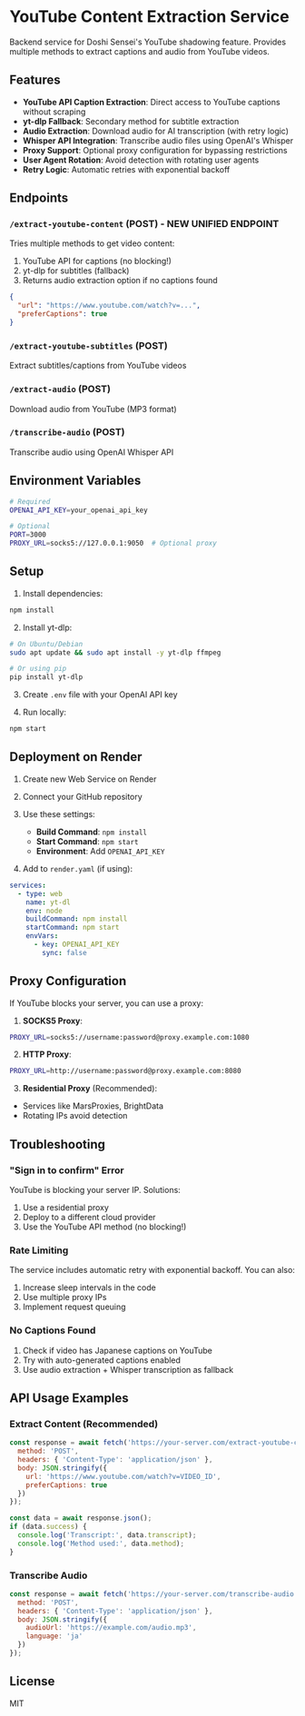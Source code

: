 # YouTube Content Extraction Service

Backend service for Doshi Sensei's YouTube shadowing feature. Provides multiple methods to extract captions and audio from YouTube videos.

## Features

- **YouTube API Caption Extraction**: Direct access to YouTube captions without scraping
- **yt-dlp Fallback**: Secondary method for subtitle extraction
- **Audio Extraction**: Download audio for AI transcription (with retry logic)
- **Whisper API Integration**: Transcribe audio files using OpenAI's Whisper
- **Proxy Support**: Optional proxy configuration for bypassing restrictions
- **User Agent Rotation**: Avoid detection with rotating user agents
- **Retry Logic**: Automatic retries with exponential backoff

## Endpoints

### `/extract-youtube-content` (POST) - NEW UNIFIED ENDPOINT
Tries multiple methods to get video content:
1. YouTube API for captions (no blocking!)
2. yt-dlp for subtitles (fallback)
3. Returns audio extraction option if no captions found

```json
{
  "url": "https://www.youtube.com/watch?v=...",
  "preferCaptions": true
}
```

### `/extract-youtube-subtitles` (POST)
Extract subtitles/captions from YouTube videos

### `/extract-audio` (POST)
Download audio from YouTube (MP3 format)

### `/transcribe-audio` (POST)
Transcribe audio using OpenAI Whisper API

## Environment Variables

```bash
# Required
OPENAI_API_KEY=your_openai_api_key

# Optional
PORT=3000
PROXY_URL=socks5://127.0.0.1:9050  # Optional proxy
```

## Setup

1. Install dependencies:
```bash
npm install
```

2. Install yt-dlp:
```bash
# On Ubuntu/Debian
sudo apt update && sudo apt install -y yt-dlp ffmpeg

# Or using pip
pip install yt-dlp
```

3. Create `.env` file with your OpenAI API key

4. Run locally:
```bash
npm start
```

## Deployment on Render

1. Create new Web Service on Render
2. Connect your GitHub repository
3. Use these settings:
   - **Build Command**: `npm install`
   - **Start Command**: `npm start`
   - **Environment**: Add `OPENAI_API_KEY`

4. Add to `render.yaml` (if using):
```yaml
services:
  - type: web
    name: yt-dl
    env: node
    buildCommand: npm install
    startCommand: npm start
    envVars:
      - key: OPENAI_API_KEY
        sync: false
```

## Proxy Configuration

If YouTube blocks your server, you can use a proxy:

1. **SOCKS5 Proxy**:
```bash
PROXY_URL=socks5://username:password@proxy.example.com:1080
```

2. **HTTP Proxy**:
```bash
PROXY_URL=http://username:password@proxy.example.com:8080
```

3. **Residential Proxy** (Recommended):
- Services like MarsProxies, BrightData
- Rotating IPs avoid detection

## Troubleshooting

### "Sign in to confirm" Error
YouTube is blocking your server IP. Solutions:
1. Use a residential proxy
2. Deploy to a different cloud provider
3. Use the YouTube API method (no blocking!)

### Rate Limiting
The service includes automatic retry with exponential backoff. You can also:
1. Increase sleep intervals in the code
2. Use multiple proxy IPs
3. Implement request queuing

### No Captions Found
1. Check if video has Japanese captions on YouTube
2. Try with auto-generated captions enabled
3. Use audio extraction + Whisper transcription as fallback

## API Usage Examples

### Extract Content (Recommended)
```javascript
const response = await fetch('https://your-server.com/extract-youtube-content', {
  method: 'POST',
  headers: { 'Content-Type': 'application/json' },
  body: JSON.stringify({
    url: 'https://www.youtube.com/watch?v=VIDEO_ID',
    preferCaptions: true
  })
});

const data = await response.json();
if (data.success) {
  console.log('Transcript:', data.transcript);
  console.log('Method used:', data.method);
}
```

### Transcribe Audio
```javascript
const response = await fetch('https://your-server.com/transcribe-audio', {
  method: 'POST',
  headers: { 'Content-Type': 'application/json' },
  body: JSON.stringify({
    audioUrl: 'https://example.com/audio.mp3',
    language: 'ja'
  })
});
```

## License

MIT